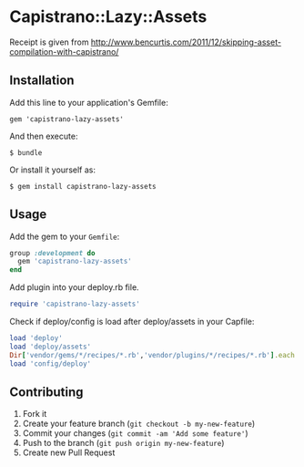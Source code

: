 # Capistrano::Lazy::Assets

Receipt is given from http://www.bencurtis.com/2011/12/skipping-asset-compilation-with-capistrano/

## Installation

Add this line to your application's Gemfile:

    gem 'capistrano-lazy-assets'

And then execute:

    $ bundle

Or install it yourself as:

    $ gem install capistrano-lazy-assets

## Usage

Add the gem to your ```Gemfile```:

```ruby
group :development do
  gem 'capistrano-lazy-assets'
end
```

Add plugin into your deploy.rb file.

```ruby
require 'capistrano-lazy-assets'
```

Check if deploy/config is load after deploy/assets in your Capfile:

```ruby
load 'deploy'
load 'deploy/assets'
Dir['vendor/gems/*/recipes/*.rb','vendor/plugins/*/recipes/*.rb'].each { |plugin| load(plugin) }
load 'config/deploy'
```

## Contributing

1. Fork it
2. Create your feature branch (`git checkout -b my-new-feature`)
3. Commit your changes (`git commit -am 'Add some feature'`)
4. Push to the branch (`git push origin my-new-feature`)
5. Create new Pull Request
